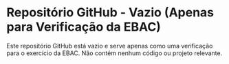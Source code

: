 # Repositório GitHub - Vazio (Apenas para Verificação da EBAC)
Este repositório GitHub está vazio e serve apenas como uma verificação para o exercício da EBAC. Não contém nenhum código ou projeto relevante. 